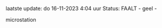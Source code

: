 laatste update: 
do 16-11-2023  4:04   uur 
Status: FAALT - geel - 
<div class="service Y">microstation</div>